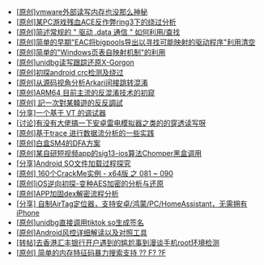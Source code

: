 + [[原创]vmware外部读写内存也没那么神秘](https://bbs.kanxue.com/thread-284956.htm)
+ [[原创]某PC游戏残血ACE反作弊ring3下的绕过分析](https://bbs.kanxue.com/thread-284667.htm)
+ [[原创]简述常规的 " 驱动 .data 通信 " 如何利用/查找](https://bbs.kanxue.com/thread-285348.htm)
+ [[原创]简单的早期"EAC将bigpools导出以寻找可能映射的驱动程序"利用清空](https://bbs.kanxue.com/thread-285355.htm)
+ [[原创]简单的"Windows页表自映射机制"的利用](https://bbs.kanxue.com/thread-285332.htm)
+ [[原创]unidbg读写跟踪还原X-Gorgon](https://bbs.kanxue.com/thread-285586.htm)
+ [[原创]初探android crc检测及绕过](https://bbs.kanxue.com/thread-285790.htm)
+ [[原创]从源码视角分析Arkari间接跳转混淆](https://bbs.kanxue.com/thread-285968.htm)
+ [[原创]ARM64 目前主流的反混淆技术的初窥](https://bbs.kanxue.com/thread-285567.htm)
+ [[原创] 記一次對某韓遊的反反調試](https://bbs.kanxue.com/thread-286089.htm)
+ [[分享]一个基于 VT 的调试器](https://bbs.kanxue.com/thread-286110.htm)
+ [[讨论]有没有大佬搞一下安卓雷电模拟器之类的的穿透读写呀](https://bbs.kanxue.com/thread-286117.htm)
+ [[原创]基于trace 进行数据流分析的一些实践](https://bbs.kanxue.com/thread-285243.htm)
+ [[原创]白盒SM4的DFA方案](https://bbs.kanxue.com/thread-285292.htm)
+ [[原创]某自研短视频app的sig13-ios算法Chomper黑盒调用](https://bbs.kanxue.com/thread-285666.htm)
+ [[分享]Android  SO文件加载过程探究](https://bbs.kanxue.com/thread-285788.htm)
+ [[原创] 160个CrackMe实例 - x64版 之 081 ~ 090](https://bbs.kanxue.com/thread-286118.htm)
+ [[原创]iOS逆向初探-变种AES加密的分析与还原](https://bbs.kanxue.com/thread-277552.htm)
+ [[原创]APP加固dex解密流程分析](https://bbs.kanxue.com/thread-280609.htm)
+ [[分享] 自制AirTag定位器，支持安卓/鸿蒙/PC/HomeAssistant，无需拥有iPhone](https://bbs.kanxue.com/thread-286002.htm)
+ [[原创]unidbg直接调用tiktok so生成签名](https://bbs.kanxue.com/thread-285623.htm)
+ [[原创]Android风控详细解读以及对照工具](https://bbs.kanxue.com/thread-286120.htm)
+ [[转帖]去香港汇丰银行开户遇到的尴尬事到漫谈手机root环境检测](https://bbs.kanxue.com/thread-285754.htm)
+ [[原创] 简单的内存特征码暴力搜索支持 ?? F? ?F](https://bbs.kanxue.com/thread-284451.htm)

